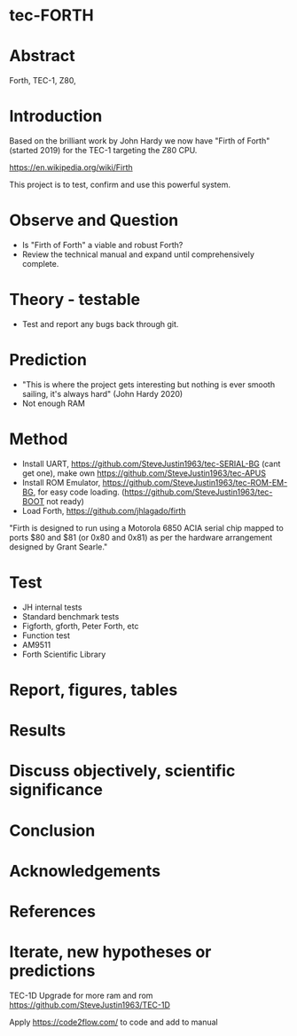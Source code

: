# tec-FORTH

# Abstract
Forth, TEC-1, Z80, 

# Introduction 

Based on the brilliant work by John Hardy we now have "Firth of Forth" (started 2019) for the TEC-1 targeting the Z80 CPU.

https://en.wikipedia.org/wiki/Firth

This project is to  test, confirm and use this powerful system.

# Observe and Question 
* Is "Firth of Forth" a viable and robust Forth?
* Review the technical manual and expand until comprehensively complete.

 
# Theory - testable
* Test and report any bugs back through git. 



# Prediction
* "This is where the project gets interesting but nothing is ever smooth sailing, it's always hard" (John Hardy 2020)
* Not enough RAM

# Method 

* Install UART, https://github.com/SteveJustin1963/tec-SERIAL-BG (cant get one), make own https://github.com/SteveJustin1963/tec-APUS
* Install ROM Emulator, https://github.com/SteveJustin1963/tec-ROM-EM-BG, for easy code loading. (https://github.com/SteveJustin1963/tec-BOOT not ready)
* Load Forth, https://github.com/jhlagado/firth

"Firth is designed to run using a Motorola 6850 ACIA serial chip mapped to ports $80 and $81 (or 0x80 and 0x81) as per the hardware arrangement designed by Grant Searle." 
 

# Test
* JH internal tests
* Standard benchmark tests  
* Figforth, gforth, Peter Forth, etc
* Function test
* AM9511
* Forth Scientific Library

# Report, figures, tables

# Results

# Discuss objectively, scientific significance 

# Conclusion 

# Acknowledgements

# References


# Iterate, new hypotheses or predictions

TEC-1D Upgrade for more ram and rom
https://github.com/SteveJustin1963/TEC-1D

Apply https://code2flow.com/ to code and add to manual



